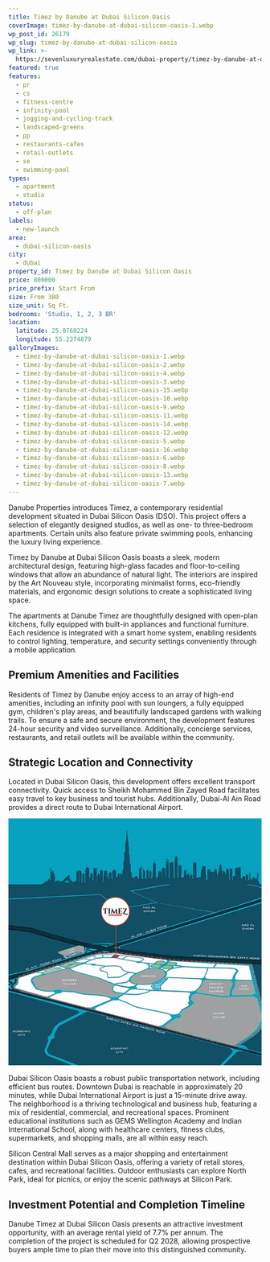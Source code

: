 ```yaml
---
title: Timez by Danube at Dubai Silicon Oasis
coverImage: timez-by-danube-at-dubai-silicon-oasis-1.webp
wp_post_id: 26179
wp_slug: timez-by-danube-at-dubai-silicon-oasis
wp_link: >-
  https://sevenluxuryrealestate.com/dubai-property/timez-by-danube-at-dubai-silicon-oasis/
featured: true
features:
  - pr
  - cs
  - fitness-centre
  - infinity-pool
  - jogging-and-cycling-track
  - landscaped-greens
  - pp
  - restaurants-cafes
  - retail-outlets
  - se
  - swimming-pool
types:
  - apartment
  - studio
status:
  - off-plan
labels:
  - new-launch
area:
  - dubai-silicon-oasis
city:
  - dubai
property_id: Timez by Danube at Dubai Silicon Oasis
price: 800000
price_prefix: Start From
size: From 380
size_unit: Sq Ft.
bedrooms: 'Studio, 1, 2, 3 BR'
location:
  latitude: 25.0760224
  longitude: 55.2274879
galleryImages:
  - timez-by-danube-at-dubai-silicon-oasis-1.webp
  - timez-by-danube-at-dubai-silicon-oasis-2.webp
  - timez-by-danube-at-dubai-silicon-oasis-4.webp
  - timez-by-danube-at-dubai-silicon-oasis-3.webp
  - timez-by-danube-at-dubai-silicon-oasis-15.webp
  - timez-by-danube-at-dubai-silicon-oasis-10.webp
  - timez-by-danube-at-dubai-silicon-oasis-9.webp
  - timez-by-danube-at-dubai-silicon-oasis-11.webp
  - timez-by-danube-at-dubai-silicon-oasis-14.webp
  - timez-by-danube-at-dubai-silicon-oasis-12.webp
  - timez-by-danube-at-dubai-silicon-oasis-5.webp
  - timez-by-danube-at-dubai-silicon-oasis-16.webp
  - timez-by-danube-at-dubai-silicon-oasis-6.webp
  - timez-by-danube-at-dubai-silicon-oasis-8.webp
  - timez-by-danube-at-dubai-silicon-oasis-13.webp
  - timez-by-danube-at-dubai-silicon-oasis-7.webp
---
```


Danube Properties introduces Timez, a contemporary residential development situated in Dubai Silicon Oasis (DSO). This project offers a selection of elegantly designed studios, as well as one- to three-bedroom apartments. Certain units also feature private swimming pools, enhancing the luxury living experience.

Timez by Danube at Dubai Silicon Oasis boasts a sleek, modern architectural design, featuring high-glass facades and floor-to-ceiling windows that allow an abundance of natural light. The interiors are inspired by the Art Nouveau style, incorporating minimalist forms, eco-friendly materials, and ergonomic design solutions to create a sophisticated living space.

The apartments at Danube Timez are thoughtfully designed with open-plan kitchens, fully equipped with built-in appliances and functional furniture. Each residence is integrated with a smart home system, enabling residents to control lighting, temperature, and security settings conveniently through a mobile application.

## **Premium Amenities and Facilities**

Residents of Timez by Danube enjoy access to an array of high-end amenities, including an infinity pool with sun loungers, a fully equipped gym, children's play areas, and beautifully landscaped gardens with walking trails. To ensure a safe and secure environment, the development features 24-hour security and video surveillance. Additionally, concierge services, restaurants, and retail outlets will be available within the community.

## **Strategic Location and Connectivity**

Located in Dubai Silicon Oasis, this development offers excellent transport connectivity. Quick access to Sheikh Mohammed Bin Zayed Road facilitates easy travel to key business and tourist hubs. Additionally, Dubai-Al Ain Road provides a direct route to Dubai International Airport.

![Timez by Danube at Dubai Silicon Oasis - Seven Luxury Real Estate](images/timez-by-danube-at-dubai-silicon-oasis-17.webp)

Dubai Silicon Oasis boasts a robust public transportation network, including efficient bus routes. Downtown Dubai is reachable in approximately 20 minutes, while Dubai International Airport is just a 15-minute drive away. The neighborhood is a thriving technological and business hub, featuring a mix of residential, commercial, and recreational spaces. Prominent educational institutions such as GEMS Wellington Academy and Indian International School, along with healthcare centers, fitness clubs, supermarkets, and shopping malls, are all within easy reach.

Silicon Central Mall serves as a major shopping and entertainment destination within Dubai Silicon Oasis, offering a variety of retail stores, cafes, and recreational facilities. Outdoor enthusiasts can explore North Park, ideal for picnics, or enjoy the scenic pathways at Silicon Park.

## **Investment Potential and Completion Timeline**

Danube Timez at Dubai Silicon Oasis presents an attractive investment opportunity, with an average rental yield of 7.7% per annum. The completion of the project is scheduled for Q2 2028, allowing prospective buyers ample time to plan their move into this distinguished community.
